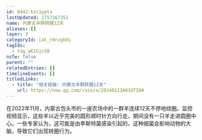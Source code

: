 ```yaml
---
id: 0442-kzc1ypta
lastUpdated: 1757167352
name: 内蒙古羊群转圈12天
aliases: []
layer: 3
categoryId: cat_r0rzgkOi
tagIds:
  - tag_wK1Gjc5B
nsfw: false
parent: ""
relatedEntries: []
timelineEvents: []
titledLinks:
  - title: "相关链接: 内蒙古羊群转圈12天"
    url: https://new.qq.com/rain/a/20240123A01UTI00
---
```


在2022年11月，内蒙古包头市的一座农场中的一群羊连续12天不停地绕圈。监控视频显示，这些羊以近乎完美的圆形顺时针方向行走，期间没有一只羊走进圆圈中心。一些专家认为，这可能是由李斯特菌感染引起的，这种细菌会影响动物的大脑，导致它们出现转圈行为。